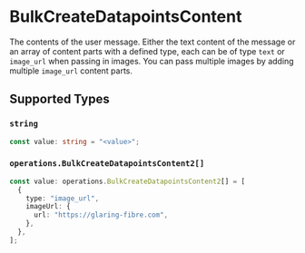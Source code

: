 # BulkCreateDatapointsContent

The contents of the user message. Either the text content of the message or an array of content parts with a defined type, each can be of type `text` or `image_url` when passing in images. You can pass multiple images by adding multiple `image_url` content parts. 


## Supported Types

### `string`

```typescript
const value: string = "<value>";
```

### `operations.BulkCreateDatapointsContent2[]`

```typescript
const value: operations.BulkCreateDatapointsContent2[] = [
  {
    type: "image_url",
    imageUrl: {
      url: "https://glaring-fibre.com",
    },
  },
];
```

